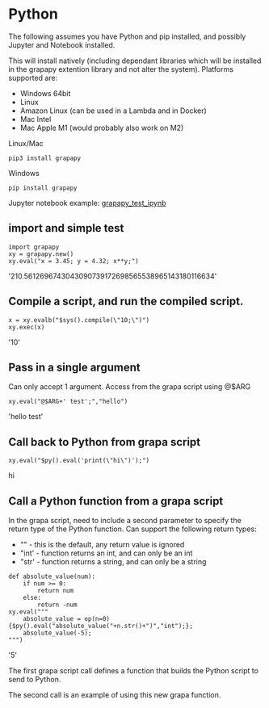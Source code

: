 # Python

The following assumes you have Python and pip installed, and possibly Jupyter and Notebook installed. 

This will install natively (including dependant libraries which will be installed in the grapapy extention library and not alter the system). Platforms supported are:
- Windows 64bit
- Linux
- Amazon Linux (can be used in a Lambda and in Docker)
- Mac Intel
- Mac Apple M1 (would probably also work on M2)

Linux/Mac
```
pip3 install grapapy
```

Windows
```
pip install grapapy
```

Jupyter notebook example:
[grapapy_test_ipynb](../grapapy_test.ipynb)

## import and simple test
```
import grapapy
xy = grapapy.new()
xy.eval("x = 3.45; y = 4.32; x**y;")
```
'210.5612696743043090739172698565538965143180116634'

## Compile a script, and run the compiled script.

```
x = xy.evalb("$sys().compile(\"10;\")")
xy.exec(x)
```
'10'

## Pass in a single argument
Can only accept 1 argument.
Access from the grapa script using @$ARG

```
xy.eval("@$ARG+' test';","hello")
```
'hello test'

## Call back to Python from grapa script
```
xy.eval("$py().eval('print(\"hi\")');")
```
hi

## Call a Python function from a grapa script
In the grapa script, need to include a second parameter to specify the return type of the Python function. Can support the following return types:
- "" - this is the default, any return value is ignored
- "int' - function returns an int, and can only be an int
- "str' - function returns a string, and can only be a string

```
def absolute_value(num):
    if num >= 0:
        return num
    else:
        return -num
xy.eval("""
    absolute_value = op(n=0){$py().eval("absolute_value("+n.str()+")","int");};
    absolute_value(-5);
""")
```
'5'

The first grapa script call defines a function that builds the Python script to send to Python.

The second call is an example of using this new grapa function.